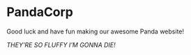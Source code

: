 # PandaCorp

Good luck and have fun making our awesome Panda website! 

*THEY'RE SO FLUFFY I'M GONNA DIE!*
